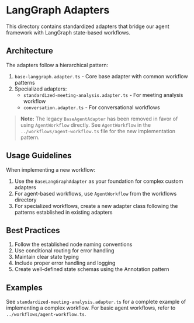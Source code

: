 # LangGraph Adapters

This directory contains standardized adapters that bridge our agent framework with LangGraph state-based workflows.

## Architecture

The adapters follow a hierarchical pattern:

1. `base-langgraph.adapter.ts` - Core base adapter with common workflow patterns
2. Specialized adapters:
   - `standardized-meeting-analysis.adapter.ts` - For meeting analysis workflow
   - `conversation.adapter.ts` - For conversational workflows

> **Note:** The legacy `BaseAgentAdapter` has been removed in favor of using `AgentWorkflow` directly.
> See `AgentWorkflow` in the `../workflows/agent-workflow.ts` file for the new implementation pattern.

## Usage Guidelines

When implementing a new workflow:

1. Use the `BaseLangGraphAdapter` as your foundation for complex custom adapters
2. For agent-based workflows, use `AgentWorkflow` from the workflows directory
3. For specialized workflows, create a new adapter class following the patterns established in existing adapters

## Best Practices

1. Follow the established node naming conventions
2. Use conditional routing for error handling
3. Maintain clear state typing
4. Include proper error handling and logging
5. Create well-defined state schemas using the Annotation pattern

## Examples

See `standardized-meeting-analysis.adapter.ts` for a complete example of implementing a complex workflow. 
For basic agent workflows, refer to `../workflows/agent-workflow.ts`. 